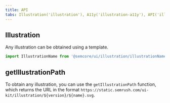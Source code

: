 ```yaml
---
title: API
tabs: Illustration('illustration'), A11y('illustration-a11y'), API('illustration-api'), Example('illustration-code'), Changelog('illustration-changelog')
---
```


## Illustration

Any illustration can be obtained using a template.

```js
import IllustrationName from '@semcore/ui/illustration/illustrationName';
```

## getIllustrationPath

To obtain any illustration, you can use the `getIllustrationPath` function, which returns the URL in the format `https://static.semrush.com/ui-kit/illustration/${version}/${name}.svg`.
